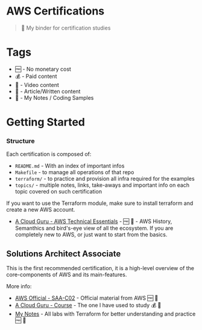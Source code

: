 # AWS Certifications
> 📒 My binder for certification studies

# Tags

* 🆓 - No monetary cost
* 💰 - Paid content
* 📼 - Video content
* 📖 - Article/Written content
* 📝 - My Notes / Coding Samples

# Getting Started

### Structure

Each certification is composed of:
* `README.md` - With an index of important infos
* `Makefile` - to manage all operations of that repo
* `terraform/` - to practice and provision all infra required for the examples
* `topics/` - multiple notes, links, take-aways and important info on each topic covered on such certification

If you want to use the Terraform module, make sure to install terraform and create a new AWS account.

* [A Cloud Guru - AWS Technical Essentials](https://acloud.guru/learn/aws-technical-essentials) - 🆓  📼 - AWS History, Semanthics and bird's-eye view of all the ecosystem. If you are completely new to AWS, or just want to start from the basics.

## Solutions Architect Associate

This is the first recommended certification, it is a high-level overview of the core-components of AWS and its main-features.

More info:
  * [AWS Official - SAA-C02](https://aws.amazon.com/certification/certified-solutions-architect-associate/) - Official material from AWS 🆓 📖
  * [A Cloud Guru - Course](https://acloud.guru/learn/aws-certified-solutions-architect-associate) - The one I have used to study 💰 📼
  * [My Notes](solutions-architect-associate/) - All labs with Terraform for better understanding and practice 🆓 📝
